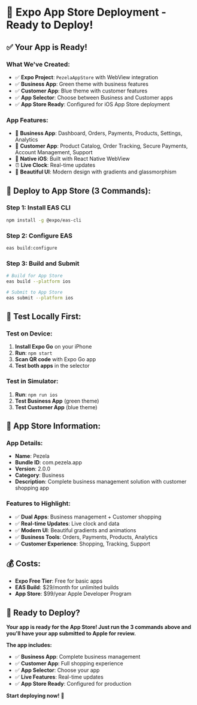 # 🚀 Expo App Store Deployment - Ready to Deploy!

## ✅ **Your App is Ready!**

### **What We've Created:**
- ✅ **Expo Project**: `PezelaAppStore` with WebView integration
- ✅ **Business App**: Green theme with business features
- ✅ **Customer App**: Blue theme with customer features
- ✅ **App Selector**: Choose between Business and Customer apps
- ✅ **App Store Ready**: Configured for iOS App Store deployment

### **App Features:**
- 🏢 **Business App**: Dashboard, Orders, Payments, Products, Settings, Analytics
- 🛒 **Customer App**: Product Catalog, Order Tracking, Secure Payments, Account Management, Support
- 📱 **Native iOS**: Built with React Native WebView
- ⏰ **Live Clock**: Real-time updates
- 🎨 **Beautiful UI**: Modern design with gradients and glassmorphism

## 🚀 **Deploy to App Store (3 Commands):**

### **Step 1: Install EAS CLI**
```bash
npm install -g @expo/eas-cli
```

### **Step 2: Configure EAS**
```bash
eas build:configure
```

### **Step 3: Build and Submit**
```bash
# Build for App Store
eas build --platform ios

# Submit to App Store
eas submit --platform ios
```

## 📱 **Test Locally First:**

### **Test on Device:**
1. **Install Expo Go** on your iPhone
2. **Run**: `npm start`
3. **Scan QR code** with Expo Go app
4. **Test both apps** in the selector

### **Test in Simulator:**
1. **Run**: `npm run ios`
2. **Test Business App** (green theme)
3. **Test Customer App** (blue theme)

## 🎯 **App Store Information:**

### **App Details:**
- **Name**: Pezela
- **Bundle ID**: com.pezela.app
- **Version**: 2.0.0
- **Category**: Business
- **Description**: Complete business management solution with customer shopping app

### **Features to Highlight:**
- ✅ **Dual Apps**: Business management + Customer shopping
- ✅ **Real-time Updates**: Live clock and data
- ✅ **Modern UI**: Beautiful gradients and animations
- ✅ **Business Tools**: Orders, Payments, Products, Analytics
- ✅ **Customer Experience**: Shopping, Tracking, Support

## 💰 **Costs:**
- **Expo Free Tier**: Free for basic apps
- **EAS Build**: $29/month for unlimited builds
- **App Store**: $99/year Apple Developer Program

## 🚀 **Ready to Deploy?**

**Your app is ready for the App Store! Just run the 3 commands above and you'll have your app submitted to Apple for review.**

**The app includes:**
- ✅ **Business App**: Complete business management
- ✅ **Customer App**: Full shopping experience
- ✅ **App Selector**: Choose your app
- ✅ **Live Features**: Real-time updates
- ✅ **App Store Ready**: Configured for production

**Start deploying now!** 🎉
